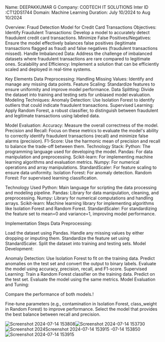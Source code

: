 Name: DEEPAKKUMAR G 
Company: CODTECH IT SOLUTIONS
Inter ID :CT12DS1744
Domain: Machine Learning
Duration: July 10/2024 to Aug 10/2024

Overview: Fraud Detection Model for Credit Card Transactions
Objectives:
Identify Fraudulent Transactions: Develop a model to accurately detect fraudulent credit card transactions.
Minimize False Positives/Negatives: Ensure the model effectively balances false positives (legitimate transactions flagged as fraud) and false negatives (fraudulent transactions missed).
Handle Imbalanced Data: Address the challenge of imbalanced datasets where fraudulent transactions are rare compared to legitimate ones.
Scalability and Efficiency: Implement a solution that can be efficiently scaled and deployed in real-time systems.

Key Elements
Data Preprocessing:
Handling Missing Values: Identify and manage any missing data points.
Feature Scaling: Standardize features to ensure uniformity and improve model performance.
Data Splitting: Divide the dataset into training and testing sets for unbiased model evaluation.
Modeling Techniques:
Anomaly Detection: Use Isolation Forest to identify outliers that could indicate fraudulent transactions.
Supervised Learning: Apply Random Forest, a robust classifier, to distinguish between fraudulent and legitimate transactions using labeled data.

Model Evaluation:
Accuracy: Measure the overall correctness of the model.
Precision and Recall: Focus on these metrics to evaluate the model's ability to correctly identify fraudulent transactions (recall) and minimize false alarms (precision).
F1-Score: Use the harmonic mean of precision and recall to balance the trade-off between them.
Technology Stack:
Python: The programming language used for developing the model.
Pandas: For data manipulation and preprocessing.
Scikit-learn: For implementing machine learning algorithms and evaluation metrics.
Numpy: For numerical operations and array manipulations.
StandardScaler: For feature scaling to ensure data uniformity.
Isolation Forest: For anomaly detection.
Random Forest: For supervised learning classification.

Technology Used
Python: Main language for scripting the data processing and modeling pipeline.
Pandas: Library for data manipulation, cleaning, and preprocessing.
Numpy: Library for numerical computations and handling arrays.
Scikit-learn: Machine learning library for implementing algorithms like Isolation Forest and Random Forest.
StandardScaler: For standardizing the feature set to mean=0 and variance=1, improving model performance.

Implementation Steps
Data Preprocessing:

Load the dataset using Pandas.
Handle any missing values by either dropping or imputing them.
Standardize the feature set using StandardScaler.
Split the dataset into training and testing sets.
Model Development:

Anomaly Detection:
Use Isolation Forest to fit on the training data.
Predict anomalies on the test set and convert the output to binary labels.
Evaluate the model using accuracy, precision, recall, and F1-score.
Supervised Learning:
Train a Random Forest classifier on the training data.
Predict on the test set.
Evaluate the model using the same metrics.
Model Evaluation and Tuning:

Compare the performance of both models.!

Fine-tune parameters (e.g., contamination in Isolation Forest, class_weight in Random Forest) to improve performance.
Select the model that provides the best balance between recall and precision.


![Screenshot 2024-07-14 153808](https://github.com/user-attachments/assets/8b108ab9-c0bf-4be4-83a1-6f6257c95fef)![Screenshot 2024-07-14 153730](https://github.com/user-attachments/assets/0833b918-d30f-4e4c-98bd-d8e494d7dcfb)
![Screenshot 2024![Screenshot 2024-07-14 153915](https://github.com/user-attachments/assets/a5ba479f-20be-4cd3-b3ca-2446aed75f86)
-07-14 153850](https://github.com/user-attachments/assets/aa121848-fea8-49cd-be96-b9be0a2207d5)
![Screenshot 2024-07-14 153915](https://github.com/user-attachments/assets/322ea217-28ca-4418-9c38-d8b59ebdce4d)



